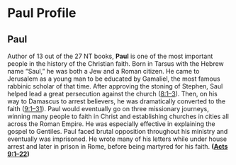 # Paul Profile

## Paul

Author of 13 out of the 27 NT books, **Paul** is one of the most important people in the history of the Christian faith. Born in Tarsus with the Hebrew name “Saul,” he was both a Jew and a Roman citizen. He came to Jerusalem as a young man to be educated by Gamaliel, the most famous rabbinic scholar of that time. After approving the stoning of Stephen, Saul helped lead a great persecution against the church ([8:1–3](https://www.esv.org/Acts+8%3A1%E2%80%933/)). Then, on his way to Damascus to arrest believers, he was dramatically converted to the faith ([9:1–31](https://www.esv.org/Acts+9%3A1%E2%80%9331/)). Paul would eventually go on three missionary journeys, winning many people to faith in Christ and establishing churches in cities all across the Roman Empire. He was especially effective in explaining the gospel to Gentiles. Paul faced brutal opposition throughout his ministry and eventually was imprisoned. He wrote many of his letters while under house arrest and later in prison in Rome, before being martyred for his faith. **([Acts 9:1–22](https://www.esv.org/Acts+9%3A1%E2%80%9322/))**

